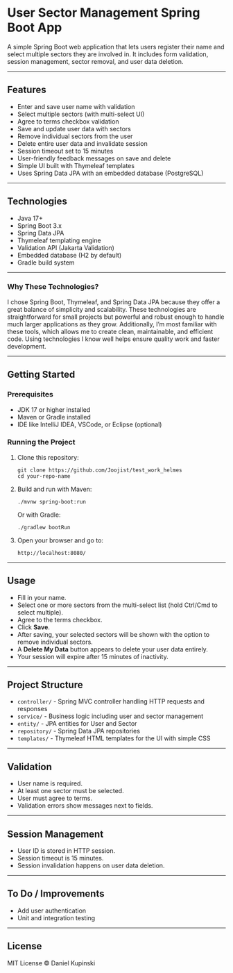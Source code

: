 

# User Sector Management Spring Boot App

A simple Spring Boot web application that lets users register their name and select multiple sectors they are involved in. It includes form validation, session management, sector removal, and user data deletion.

---

## Features

* Enter and save user name with validation
* Select multiple sectors (with multi-select UI)
* Agree to terms checkbox validation
* Save and update user data with sectors
* Remove individual sectors from the user
* Delete entire user data and invalidate session
* Session timeout set to 15 minutes
* User-friendly feedback messages on save and delete
* Simple UI built with Thymeleaf templates
* Uses Spring Data JPA with an embedded database (PostgreSQL)

---

## Technologies

* Java 17+
* Spring Boot 3.x
* Spring Data JPA
* Thymeleaf templating engine
* Validation API (Jakarta Validation)
* Embedded database (H2 by default)
* Gradle build system

---

### Why These Technologies?

I chose Spring Boot, Thymeleaf, and Spring Data JPA because they offer a great balance of simplicity and scalability. These technologies are straightforward for small projects but powerful and robust enough to handle much larger applications as they grow. Additionally, I’m most familiar with these tools, which allows me to create clean, maintainable, and efficient code. Using technologies I know well helps ensure quality work and faster development.

---

## Getting Started

### Prerequisites

* JDK 17 or higher installed
* Maven or Gradle installed
* IDE like IntelliJ IDEA, VSCode, or Eclipse (optional)

### Running the Project

1. Clone this repository:

   ```
   git clone https://github.com/Joojist/test_work_helmes
   cd your-repo-name
   ```

2. Build and run with Maven:

   ```
   ./mvnw spring-boot:run
   ```

   Or with Gradle:

   ```
   ./gradlew bootRun
   ```

3. Open your browser and go to:

   ```
   http://localhost:8080/
   ```

---

## Usage

* Fill in your name.
* Select one or more sectors from the multi-select list (hold Ctrl/Cmd to select multiple).
* Agree to the terms checkbox.
* Click **Save**.
* After saving, your selected sectors will be shown with the option to remove individual sectors.
* A **Delete My Data** button appears to delete your user data entirely.
* Your session will expire after 15 minutes of inactivity.

---

## Project Structure

* `controller/` - Spring MVC controller handling HTTP requests and responses
* `service/` - Business logic including user and sector management
* `entity/` - JPA entities for User and Sector
* `repository/` - Spring Data JPA repositories
* `templates/` - Thymeleaf HTML templates for the UI with simple CSS

---

## Validation

* User name is required.
* At least one sector must be selected.
* User must agree to terms.
* Validation errors show messages next to fields.

---

## Session Management

* User ID is stored in HTTP session.
* Session timeout is 15 minutes.
* Session invalidation happens on user data deletion.

---

## To Do / Improvements

* Add user authentication
* Unit and integration testing

---

## License

MIT License © Daniel Kupinski
